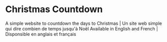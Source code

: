 # Christmas Countdown

A simple website to countdown the days to Christmas | Un site web simple qui dire combien de temps jusqu'à Noël
Available in English and French | Disponsible en anglais et français
